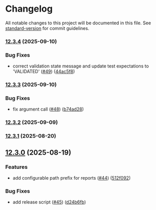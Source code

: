 # Changelog

All notable changes to this project will be documented in this file. See [standard-version](https://github.com/conventional-changelog/standard-version) for commit guidelines.

### [12.3.4](https://github.com/mojaloop/reporting/compare/v12.3.3...v12.3.4) (2025-09-10)


### Bug Fixes

* correct validation state message and update test expectations to 'VALIDATED' ([#49](https://github.com/mojaloop/reporting/issues/49)) ([44ac5f8](https://github.com/mojaloop/reporting/commit/44ac5f80c303eeefb3cb788bffe83be154b86221))

### [12.3.3](https://github.com/mojaloop/reporting/compare/v12.3.2...v12.3.3) (2025-09-10)


### Bug Fixes

* fix argument call ([#48](https://github.com/mojaloop/reporting/issues/48)) ([b74ad28](https://github.com/mojaloop/reporting/commit/b74ad286b25a5362ed8e3b9591d5c4b65012cc5e))

### [12.3.2](https://github.com/mojaloop/reporting/compare/v12.3.1...v12.3.2) (2025-09-09)

### [12.3.1](https://github.com/mojaloop/reporting/compare/v12.3.0...v12.3.1) (2025-08-20)

## [12.3.0](https://github.com/mojaloop/reporting/compare/v12.1.0...v12.3.0) (2025-08-19)


### Features

* add configurable path prefix for reports ([#44](https://github.com/mojaloop/reporting/issues/44)) ([512f092](https://github.com/mojaloop/reporting/commit/512f09265f03c8e16aca786ce39929ec37659ed7))


### Bug Fixes

* add release script ([#45](https://github.com/mojaloop/reporting/issues/45)) ([d24b6fb](https://github.com/mojaloop/reporting/commit/d24b6fbe598f47d6382907b7889b7305af6c5a04))
